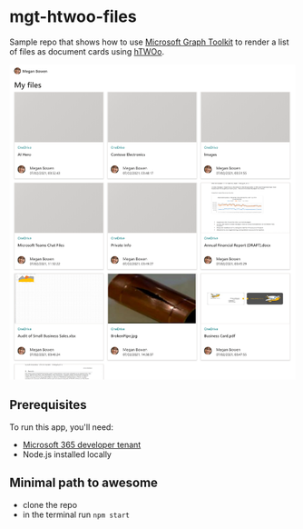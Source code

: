 # mgt-htwoo-files

Sample repo that shows how to use [Microsoft Graph Toolkit](https://docs.microsoft.com/graph/toolkit/get-started/overview?tabs=html&WT.mc_id=m365-31754-wmastyka) to render a list of files as document cards using [hTWOo](https://lab.n8d.studio/htwoo/).

![Screenshot showing a list of files displayed as document cards](./screenshot.png)

## Prerequisites

To run this app, you'll need:

- [Microsoft 365 developer tenant](https://docs.microsoft.com/office/developer-program/microsoft-365-developer-program?WT.mc_id=m365-31754-wmastyka)
- Node.js installed locally

## Minimal path to awesome

- clone the repo
- in the terminal run `npm start`
